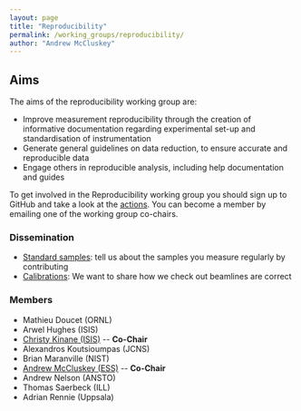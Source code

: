 ```yaml
---
layout: page
title: "Reproducibility"
permalink: /working_groups/reproducibility/
author: "Andrew McCluskey"
---
```


## Aims

The aims of the reproducibility working group are:

- Improve measurement reproducibility through the creation of informative documentation regarding experimental set-up and standardisation of instrumentation
- Generate general guidelines on data reduction, to ensure accurate and reproducible data
- Engage others in reproducible analysis, including help documentation and guides

To get involved in the Reproducibility working group you should sign up to GitHub and take a look at the [actions](https://github.com/reflectivity/reproducibility/projects). You can become a member by emailing one of the working group co-chairs.

### Dissemination

- [Standard samples](../projects/standard_samples): tell us about the samples you measure regularly by contributing
- [Calibrations](../projects/calibrations): We want to share how we check out beamlines are correct

### Members

- Mathieu Doucet (ORNL)
- Arwel Hughes (ISIS)
- [Christy Kinane (ISIS)](mailto:christy.kinane@stfc.ac.uk) -- **Co-Chair**
- Alexandros Koutsioumpas (JCNS)
- Brian Maranville (NIST)
- [Andrew McCluskey (ESS)](mailto:andrew.mccluskey@ess.eu) -- **Co-Chair**
- Andrew Nelson (ANSTO)
- Thomas Saerbeck (ILL)
- Adrian Rennie (Uppsala)
